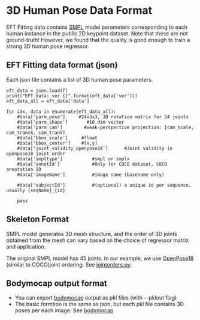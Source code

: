 # 3D Human Pose Data Format

EFT Fitting data contains [SMPL](https://smpl.is.tue.mpg.de/) model parameters corresponding to each human instance in the public 2D keypoint dataset. 
Note that these are not ground-truth! However, we found that the quality is good enough to train a strong 3D human pose regressor. 

## EFT Fitting data format (json)
Each json file contains a list of 3D human pose parameters. 
```
eft_data = json.load(f)
print("EFT data: ver {}".format(eft_data['ver']))
eft_data_all = eft_data['data']       

for idx, data in enumerate(eft_data_all):
    #data['parm_pose']     #24x3x3, 3D rotation matrix for 24 joints
    #data['parm_shape']       #10 dim vector
    #data['parm_cam']        #weak-perspective projection: [cam_scale, cam_transX, cam_tranY]
    #data['bbox_scale']     #float
    #data['bbox_center']    #[x,y]
    #data['joint_validity_openpose18']      #Joint validity in openpose18 joint order
    #data['smpltype']           #smpl or smplx
    #data['annotId']            #Only for COCO dataset. COCO annotation ID
    #data['imageName']          #image name (basename only)

    #data['subjectId']          #(optional) a unique id per sequence. usually {seqName}_{id}

    pass
```

## Skeleton Format
SMPL model generates 3D mesh structure, and the order of 3D joints obtained from the mesh can vary based on the choice of regressor matrix and application. 

The original SMPL model has 45 joints. In our example, we use [OpenPose18](https://github.com/CMU-Perceptual-Computing-Lab/openpose/blob/master/doc/output.md) (similar to COCO)joint ordering. See [jointorders.py](https://github.com/facebookresearch/eft/blob/master/eft/cores/jointorders.py). 

## Bodymocap output format 
- You can export [bodymocap](https://github.com/facebookresearch/eft/blob/bodymocap/README_bodymocap.md) output as pkl files (with --pklout flag)
- The basic formtion is the same as json, but each pkl file contains 3D poses per each image. See [bodymocap](https://github.com/facebookresearch/eft/blob/master/README_bodymocap.md#load-saved-mocap-data-pkl-file)